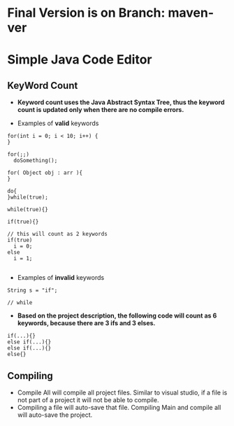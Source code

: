 # Final Version is on Branch: maven-ver
# Simple Java Code Editor 

## KeyWord Count 

* **Keyword count uses the Java Abstract Syntax Tree, thus the keyword count is updated only when there are no compile errors.**

* Examples of **valid** keywords <br> 
```
for(int i = 0; i < 10; i++) {
}

for(;;)
  doSomething();
  
for( Object obj : arr ){
}

do{
}while(true);

while(true){}

if(true){}

// this will count as 2 keywords
if(true)
  i = 0;
else
  i = 1;
 
```

* Examples of **invalid** keywords <br> 
```
String s = "if";

// while 
```
* **Based on the project description, the following code will count as 6 keywords, because there are 3 ifs and 3 elses.**
```
if(...){}
else if(...){}
else if(...){}
else{}
```
## Compiling

* Compile All will compile all project files. Similar to visual studio, if a file is not part of a project it will not be able to compile. 
* Compiling a file will auto-save that file. Compiling Main and compile all will auto-save the project.
